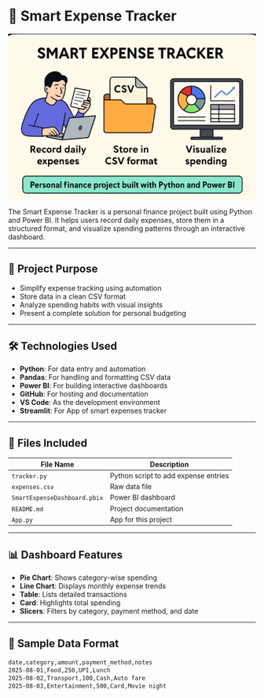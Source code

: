 # 💼 Smart Expense Tracker
![image alt](https://github.com/Shashank041003/SmartExpenseTracker/blob/main/Screenshot%202025-08-28%20104310.png?raw=true)

The Smart Expense Tracker is a personal finance project built using Python and Power BI. It helps users record daily expenses, store them in a structured format, and visualize spending patterns through an interactive dashboard.

---

## 📌 Project Purpose

- Simplify expense tracking using automation  
- Store data in a clean CSV format  
- Analyze spending habits with visual insights  
- Present a complete solution for personal budgeting

---

## 🛠️ Technologies Used

- **Python**: For data entry and automation  
- **Pandas**: For handling and formatting CSV data  
- **Power BI**: For building interactive dashboards  
- **GitHub**: For hosting and documentation  
- **VS Code**: As the development environment
- **Streamlit**: For App of smart expenses tracker

---

## 📁 Files Included

| File Name                    | Description                          |
|-----------------------------|--------------------------------------|
| `tracker.py`                | Python script to add expense entries |
| `expenses.csv`              | Raw data file                        |
| `SmartExpenseDashboard.pbix`| Power BI dashboard                   |                |
| `README.md`                 | Project documentation                |
   `App.py`                   | App for this project

---

## 📊 Dashboard Features

- **Pie Chart**: Shows category-wise spending  
- **Line Chart**: Displays monthly expense trends  
- **Table**: Lists detailed transactions  
- **Card**: Highlights total spending  
- **Slicers**: Filters by category, payment method, and date

---

## 🧾 Sample Data Format

```csv
date,category,amount,payment_method,notes
2025-08-01,Food,250,UPI,Lunch
2025-08-02,Transport,100,Cash,Auto fare
2025-08-03,Entertainment,500,Card,Movie night

